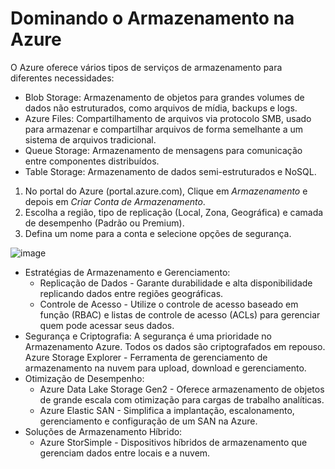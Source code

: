 # Dominando o Armazenamento na Azure

O Azure oferece vários tipos de serviços de armazenamento para diferentes necessidades:
  - Blob Storage: Armazenamento de objetos para grandes volumes de dados não estruturados, como arquivos de mídia, backups e logs.
  - Azure Files: Compartilhamento de arquivos via protocolo SMB, usado para armazenar e compartilhar arquivos de forma semelhante a um sistema de arquivos tradicional.
  - Queue Storage: Armazenamento de mensagens para comunicação entre componentes distribuídos.
  - Table Storage: Armazenamento de dados semi-estruturados e NoSQL.

1. No portal do Azure (portal.azure.com), Clique em *Armazenamento* e depois em *Criar Conta de Armazenamento*.
2. Escolha a região, tipo de replicação (Local, Zona, Geográfica) e camada de desempenho (Padrão ou Premium).
3. Defina um nome para a conta e selecione opções de segurança.
   
![image](https://github.com/user-attachments/assets/479f53dd-6b45-4570-ac64-b43df2c05b87)
  
  - Estratégias de Armazenamento e Gerenciamento:
    - Replicação de Dados - Garante durabilidade e alta disponibilidade replicando dados entre regiões geográficas.
    - Controle de Acesso - Utilize o controle de acesso baseado em função (RBAC) e listas de controle de acesso (ACLs) para gerenciar quem pode acessar seus dados.
  - Segurança e Criptografia:
    A segurança é uma prioridade no Armazenamento Azure. Todos os dados são criptografados em repouso.
    Azure Storage Explorer - Ferramenta de gerenciamento de armazenamento na nuvem para upload, download e gerenciamento.
  - Otimização de Desempenho:
    - Azure Data Lake Storage Gen2 - Oferece armazenamento de objetos de grande escala com otimização para cargas de trabalho analíticas.
    - Azure Elastic SAN - Simplifica a implantação, escalonamento, gerenciamento e configuração de um SAN na Azure.
  - Soluções de Armazenamento Híbrido:
    - Azure StorSimple - Dispositivos híbridos de armazenamento que gerenciam dados entre locais e a nuvem.  




